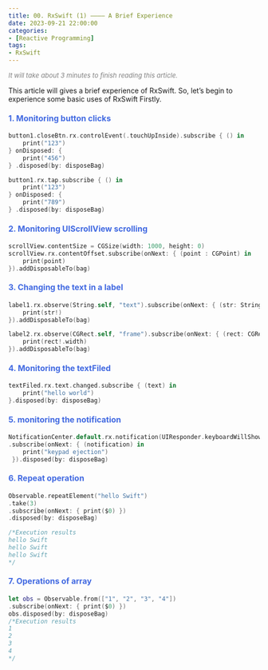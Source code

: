 ```yaml
---
title: 00. RxSwift (1) ———— A Brief Experience
date: 2023-09-21 22:00:00
categories: 
- [Reactive Programming]
tags:
- RxSwift
---
```


<font color=gray size=2>*It will take about 3 minutes to finish reading this article.*</font>

This article will gives a brief experience of RxSwift. So, let’s begin to experience some basic uses of RxSwift Firstly.

#### <font size=3 color=#4169E1>1. Monitoring button clicks</font> 

```Swift 
button1.closeBtn.rx.controlEvent(.touchUpInside).subscribe { () in
    print("123")
} onDisposed: {
    print("456")
} .disposed(by: disposeBag)     

button1.rx.tap.subscribe { () in
    print("123")
} onDisposed: {
    print("789")
} .disposed(by: disposeBag)
```

#### <font size=3 color=#4169E1>2. Monitoring UIScrollView scrolling</font> 

```Swift
scrollView.contentSize = CGSize(width: 1000, height: 0)
scrollView.rx.contentOffset.subscribe(onNext: { (point : CGPoint) in                
    print(point)            
}).addDisposableTo(bag)
```


#### <font size=3 color=#4169E1>3. Changing the text in a label</font> 

```Swift
label1.rx.observe(String.self, "text").subscribe(onNext: { (str: String?) in    
    print(str!)
}).addDisposableTo(bag)        

label2.rx.observe(CGRect.self, "frame").subscribe(onNext: { (rect: CGRect?) in   
    print(rect!.width)
}).addDisposableTo(bag)
```

#### <font size=3 color=#4169E1>4. Monitoring the textFiled</font> 

```Swift
textFiled.rx.text.changed.subscribe { (text) in
    print("hello world")
}.disposed(by: disposeBag)
```


#### <font size=3 color=#4169E1>5. monitoring the notification</font>

```Swift
NotificationCenter.default.rx.notification(UIResponder.keyboardWillShowNotification)
.subscribe(onNext: { (notification) in
    print("keypad ejection")
 }).disposed(by: disposeBag)
```

#### <font size=3 color=#4169E1>6. Repeat operation</font> 

```Swift
Observable.repeatElement("hello Swift")
.take(3)
.subscribe(onNext: { print($0) })
.disposed(by: disposeBag)

/*Execution results
hello Swift
hello Swift
hello Swift
*/
```

#### <font size=3 color=#4169E1>7. Operations of array</font>

```Swift
let obs = Observable.from(["1", "2", "3", "4"])
.subscribe(onNext: { print($0) })
obs.disposed(by: disposeBag)
/*Execution results
1
2
3
4
*/

``` 
